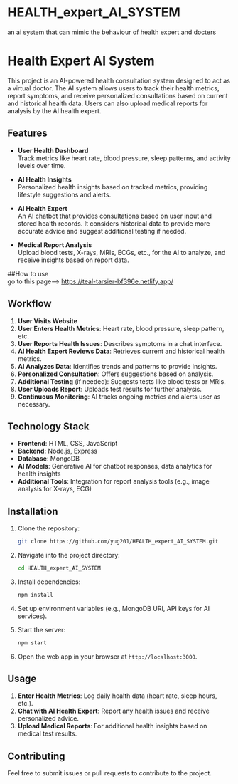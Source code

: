 # HEALTH_expert_AI_SYSTEM
 an ai system that  can mimic  the  behaviour  of  health expert and docters 


# Health Expert AI System

This project is an AI-powered health consultation system designed to act as a virtual doctor. The AI system allows users to track their health metrics, report symptoms, and receive personalized consultations based on current and historical health data. Users can also upload medical reports for analysis by the AI health expert.

## Features

- **User Health Dashboard**  
  Track metrics like heart rate, blood pressure, sleep patterns, and activity levels over time.
  
- **AI Health Insights**  
  Personalized health insights based on tracked metrics, providing lifestyle suggestions and alerts.

- **AI Health Expert**  
  An AI chatbot that provides consultations based on user input and stored health records. It considers historical data to provide more accurate advice and suggest additional testing if needed.

- **Medical Report Analysis**  
  Upload blood tests, X-rays, MRIs, ECGs, etc., for the AI to analyze, and receive insights based on report data.


##How to use  
go to this page-->  https://teal-tarsier-bf396e.netlify.app/



## Workflow

1. **User Visits Website**
2. **User Enters Health Metrics**: Heart rate, blood pressure, sleep pattern, etc.
3. **User Reports Health Issues**: Describes symptoms in a chat interface.
4. **AI Health Expert Reviews Data**: Retrieves current and historical health metrics.
5. **AI Analyzes Data**: Identifies trends and patterns to provide insights.
6. **Personalized Consultation**: Offers suggestions based on analysis.
7. **Additional Testing** (if needed): Suggests tests like blood tests or MRIs.
8. **User Uploads Report**: Uploads test results for further analysis.
9. **Continuous Monitoring**: AI tracks ongoing metrics and alerts user as necessary.

## Technology Stack

- **Frontend**: HTML, CSS, JavaScript
- **Backend**: Node.js, Express
- **Database**: MongoDB
- **AI Models**: Generative AI for chatbot responses, data analytics for health insights
- **Additional Tools**: Integration for report analysis tools (e.g., image analysis for X-rays, ECG)

## Installation

1. Clone the repository:
   ```bash
   git clone https://github.com/yug201/HEALTH_expert_AI_SYSTEM.git
   ```

2. Navigate into the project directory:
   ```bash
   cd HEALTH_expert_AI_SYSTEM
   ```

3. Install dependencies:
   ```bash
   npm install
   ```

4. Set up environment variables (e.g., MongoDB URI, API keys for AI services).

5. Start the server:
   ```bash
   npm start
   ```

6. Open the web app in your browser at `http://localhost:3000`.

## Usage

1. **Enter Health Metrics**: Log daily health data (heart rate, sleep hours, etc.).
2. **Chat with AI Health Expert**: Report any health issues and receive personalized advice.
3. **Upload Medical Reports**: For additional health insights based on medical test results.

## Contributing

Feel free to submit issues or pull requests to contribute to the project.

